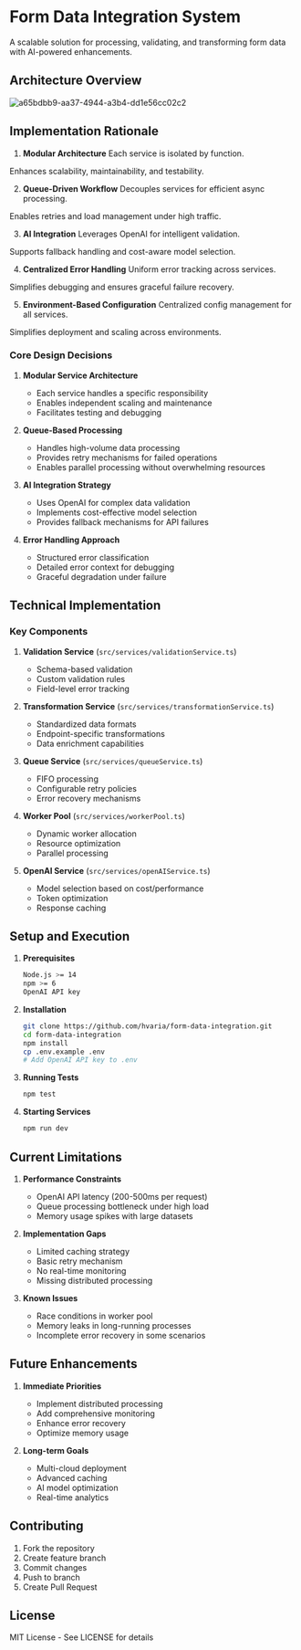 # Form Data Integration System

A scalable solution for processing, validating, and transforming form data with AI-powered enhancements.

## Architecture Overview

![a65bdbb9-aa37-4944-a3b4-dd1e56cc02c2](https://github.com/user-attachments/assets/78c095f3-8038-4d6d-8d44-4f915ddcac3c)


## Implementation Rationale
1. **Modular Architecture**
Each service is isolated by function.

Enhances scalability, maintainability, and testability.

2. **Queue-Driven Workflow**
Decouples services for efficient async processing.

Enables retries and load management under high traffic.

3. **AI Integration**
Leverages OpenAI for intelligent validation.

Supports fallback handling and cost-aware model selection.

4. **Centralized Error Handling**
Uniform error tracking across services.

Simplifies debugging and ensures graceful failure recovery.

5. **Environment-Based Configuration**
Centralized config management for all services.

Simplifies deployment and scaling across environments.


### Core Design Decisions

1. **Modular Service Architecture**
   - Each service handles a specific responsibility
   - Enables independent scaling and maintenance
   - Facilitates testing and debugging

2. **Queue-Based Processing**
   - Handles high-volume data processing
   - Provides retry mechanisms for failed operations
   - Enables parallel processing without overwhelming resources

3. **AI Integration Strategy**
   - Uses OpenAI for complex data validation
   - Implements cost-effective model selection
   - Provides fallback mechanisms for API failures

4. **Error Handling Approach**
   - Structured error classification
   - Detailed error context for debugging
   - Graceful degradation under failure

## Technical Implementation

### Key Components

1. **Validation Service** (`src/services/validationService.ts`)
   - Schema-based validation
   - Custom validation rules
   - Field-level error tracking

2. **Transformation Service** (`src/services/transformationService.ts`)
   - Standardized data formats
   - Endpoint-specific transformations
   - Data enrichment capabilities

3. **Queue Service** (`src/services/queueService.ts`)
   - FIFO processing
   - Configurable retry policies
   - Error recovery mechanisms

4. **Worker Pool** (`src/services/workerPool.ts`)
   - Dynamic worker allocation
   - Resource optimization
   - Parallel processing

5. **OpenAI Service** (`src/services/openAIService.ts`)
   - Model selection based on cost/performance
   - Token optimization
   - Response caching

## Setup and Execution

1. **Prerequisites**
   ```bash
   Node.js >= 14
   npm >= 6
   OpenAI API key
   ```

2. **Installation**
   ```bash
   git clone https://github.com/hvaria/form-data-integration.git
   cd form-data-integration
   npm install
   cp .env.example .env
   # Add OpenAI API key to .env
   ```

3. **Running Tests**
   ```bash
   npm test
   ```

4. **Starting Services**
   ```bash
   npm run dev
   ```

## Current Limitations

1. **Performance Constraints**
   - OpenAI API latency (200-500ms per request)
   - Queue processing bottleneck under high load
   - Memory usage spikes with large datasets

2. **Implementation Gaps**
   - Limited caching strategy
   - Basic retry mechanism
   - No real-time monitoring
   - Missing distributed processing

3. **Known Issues**
   - Race conditions in worker pool
   - Memory leaks in long-running processes
   - Incomplete error recovery in some scenarios

## Future Enhancements

1. **Immediate Priorities**
   - Implement distributed processing
   - Add comprehensive monitoring
   - Enhance error recovery
   - Optimize memory usage

2. **Long-term Goals**
   - Multi-cloud deployment
   - Advanced caching
   - AI model optimization
   - Real-time analytics

## Contributing

1. Fork the repository
2. Create feature branch
3. Commit changes
4. Push to branch
5. Create Pull Request

## License

MIT License - See LICENSE for details 
